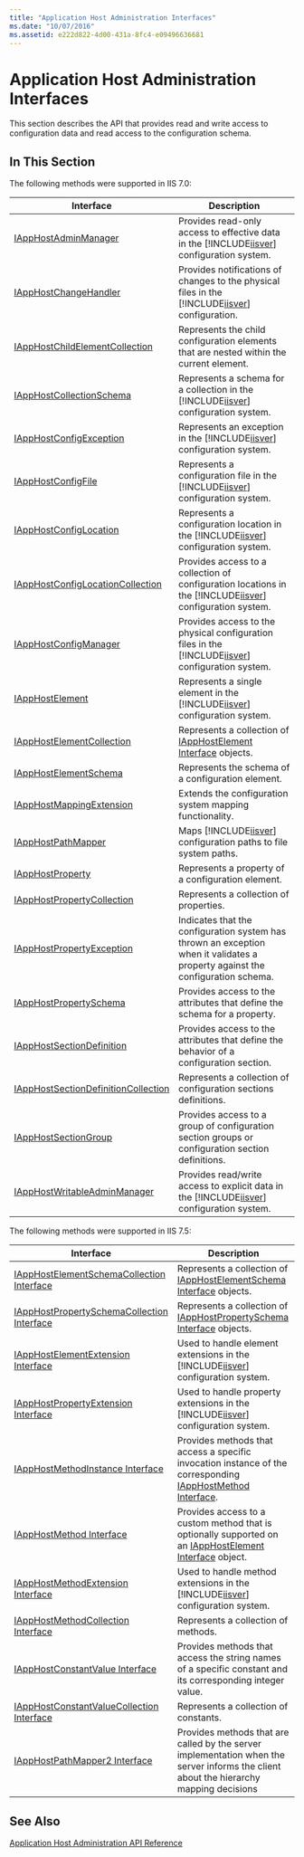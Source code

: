 ```yaml
---
title: "Application Host Administration Interfaces"
ms.date: "10/07/2016"
ms.assetid: e222d822-4d00-431a-8fc4-e09496636681
---
```

# Application Host Administration Interfaces
This section describes the API that provides read and write access to configuration data and read access to the configuration schema.  
  
## In This Section  
 The following methods were supported in IIS 7.0:  
  
|Interface|Description|  
|---------------|-----------------|  
|[IAppHostAdminManager](../../web-development-reference\native-code-api-reference/iapphostadminmanager-interface.md)|Provides read-only access to effective data in the [!INCLUDE[iisver](../../wmi-provider/includes/iisver-md.md)] configuration system.|  
|[IAppHostChangeHandler](../../web-development-reference\native-code-api-reference/iapphostchangehandler-interface.md)|Provides notifications of changes to the physical files in the [!INCLUDE[iisver](../../wmi-provider/includes/iisver-md.md)] configuration.|  
|[IAppHostChildElementCollection](../../web-development-reference\native-code-api-reference/iapphostchildelementcollection-interface.md)|Represents the child configuration elements that are nested within the current element.|  
|[IAppHostCollectionSchema](../../web-development-reference\native-code-api-reference/iapphostcollectionschema-interface.md)|Represents a schema for a collection in the [!INCLUDE[iisver](../../wmi-provider/includes/iisver-md.md)] configuration system.|  
|[IAppHostConfigException](../../web-development-reference\native-code-api-reference/iapphostconfigexception-interface.md)|Represents an exception in the [!INCLUDE[iisver](../../wmi-provider/includes/iisver-md.md)] configuration system.|  
|[IAppHostConfigFile](../../web-development-reference\native-code-api-reference/iapphostconfigfile-interface.md)|Represents a configuration file in the [!INCLUDE[iisver](../../wmi-provider/includes/iisver-md.md)] configuration system.|  
|[IAppHostConfigLocation](../../web-development-reference\native-code-api-reference/iapphostconfiglocation-interface.md)|Represents a configuration location in the [!INCLUDE[iisver](../../wmi-provider/includes/iisver-md.md)] configuration system.|  
|[IAppHostConfigLocationCollection](../../web-development-reference\native-code-api-reference/iapphostconfiglocationcollection-interface.md)|Provides access to a collection of configuration locations in the [!INCLUDE[iisver](../../wmi-provider/includes/iisver-md.md)] configuration system.|  
|[IAppHostConfigManager](../../web-development-reference\native-code-api-reference/iapphostconfigmanager-interface.md)|Provides access to the physical configuration files in the [!INCLUDE[iisver](../../wmi-provider/includes/iisver-md.md)] configuration system.|  
|[IAppHostElement](../../web-development-reference\native-code-api-reference/iapphostelement-interface.md)|Represents a single element in the [!INCLUDE[iisver](../../wmi-provider/includes/iisver-md.md)] configuration system.|  
|[IAppHostElementCollection](../../web-development-reference\native-code-api-reference/iapphostelementcollection-interface.md)|Represents a collection of [IAppHostElement Interface](../../web-development-reference\native-code-api-reference/iapphostelement-interface.md) objects.|  
|[IAppHostElementSchema](../../web-development-reference\native-code-api-reference/iapphostelementschema-interface.md)|Represents the schema of a configuration element.|  
|[IAppHostMappingExtension](../../web-development-reference\native-code-api-reference/iapphostmappingextension-interface.md)|Extends the configuration system mapping functionality.|  
|[IAppHostPathMapper](../../web-development-reference\native-code-api-reference/iapphostpathmapper-interface.md)|Maps [!INCLUDE[iisver](../../wmi-provider/includes/iisver-md.md)] configuration paths to file system paths.|  
|[IAppHostProperty](../../web-development-reference\native-code-api-reference/iapphostproperty-interface.md)|Represents a property of a configuration element.|  
|[IAppHostPropertyCollection](../../web-development-reference\native-code-api-reference/iapphostpropertycollection-interface.md)|Represents a collection of properties.|  
|[IAppHostPropertyException](../../web-development-reference\native-code-api-reference/iapphostpropertyexception-interface.md)|Indicates that the configuration system has thrown an exception when it validates a property against the configuration schema.|  
|[IAppHostPropertySchema](../../web-development-reference\native-code-api-reference/iapphostpropertyschema-interface.md)|Provides access to the attributes that define the schema for a property.|  
|[IAppHostSectionDefinition](../../web-development-reference\native-code-api-reference/iapphostsectiondefinition-interface.md)|Provides access to the attributes that define the behavior of a configuration section.|  
|[IAppHostSectionDefinitionCollection](../../web-development-reference\native-code-api-reference/iapphostsectiondefinitioncollection-interface.md)|Represents a collection of configuration sections definitions.|  
|[IAppHostSectionGroup](../../web-development-reference\native-code-api-reference/iapphostsectiongroup-interface.md)|Provides access to a group of configuration section groups or configuration section definitions.|  
|[IAppHostWritableAdminManager](../../web-development-reference\native-code-api-reference/iapphostwritableadminmanager-interface.md)|Provides read/write access to explicit data in the [!INCLUDE[iisver](../../wmi-provider/includes/iisver-md.md)] configuration system.|  
  
 The following methods were supported in IIS 7.5:  
  
|Interface|Description|  
|---------------|-----------------|  
|[IAppHostElementSchemaCollection Interface](../../web-development-reference\native-code-api-reference/iapphostelementschemacollection-interface.md)|Represents a collection of [IAppHostElementSchema Interface](../../web-development-reference\native-code-api-reference/iapphostelementschema-interface.md) objects.|  
|[IAppHostPropertySchemaCollection Interface](../../web-development-reference\native-code-api-reference/iapphostpropertyschemacollection-interface.md)|Represents a collection of [IAppHostPropertySchema Interface](../../web-development-reference\native-code-api-reference/iapphostpropertyschema-interface.md) objects.|  
|[IAppHostElementExtension Interface](../../web-development-reference\native-code-api-reference/iapphostelementextension-interface.md)|Used to handle element extensions in the [!INCLUDE[iisver](../../wmi-provider/includes/iisver-md.md)] configuration system.|  
|[IAppHostPropertyExtension Interface](../../web-development-reference\native-code-api-reference/iapphostpropertyextension-interface.md)|Used to handle property extensions in the [!INCLUDE[iisver](../../wmi-provider/includes/iisver-md.md)] configuration system.|  
|[IAppHostMethodInstance Interface](../../web-development-reference\native-code-api-reference/iapphostmethodinstance-interface.md)|Provides methods that access a specific invocation instance of the corresponding [IAppHostMethod Interface](../../web-development-reference\native-code-api-reference/iapphostmethod-interface.md).|  
|[IAppHostMethod Interface](../../web-development-reference\native-code-api-reference/iapphostmethod-interface.md)|Provides access to a custom method that is optionally supported on an [IAppHostElement Interface](../../web-development-reference\native-code-api-reference/iapphostelement-interface.md) object.|  
|[IAppHostMethodExtension Interface](../../web-development-reference\native-code-api-reference/iapphostmethodextension-interface.md)|Used to handle method extensions in the [!INCLUDE[iisver](../../wmi-provider/includes/iisver-md.md)] configuration system.|  
|[IAppHostMethodCollection Interface](../../web-development-reference\native-code-api-reference/iapphostmethodcollection-interface.md)|Represents a collection of methods.|  
|[IAppHostConstantValue Interface](../../web-development-reference\native-code-api-reference/iapphostconstantvalue-interface.md)|Provides methods that access the string names of a specific constant and its corresponding integer value.|  
|[IAppHostConstantValueCollection Interface](../../web-development-reference\native-code-api-reference/iapphostconstantvaluecollection-interface.md)|Represents a collection of constants.|  
|[IAppHostPathMapper2 Interface](../../web-development-reference\native-code-api-reference/iapphostpathmapper2-interface.md)|Provides methods that are called by the server implementation when the server informs the client about the hierarchy mapping decisions|  
  
## See Also  
 [Application Host Administration API Reference](../../web-development-reference\native-code-api-reference/application-host-administration-api-reference.md)